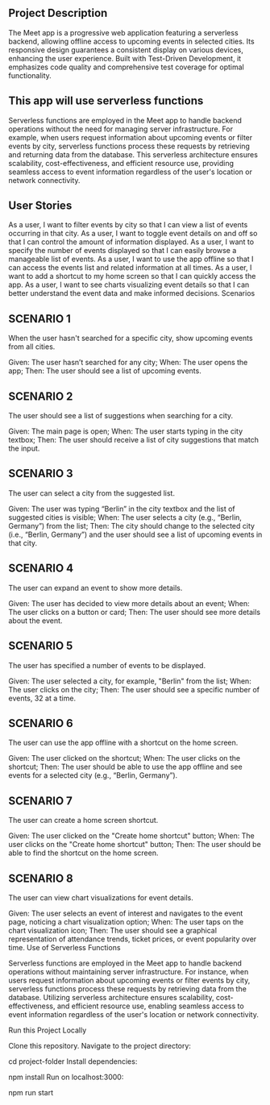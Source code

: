 ## Project Description

The Meet app is a progressive web application featuring a serverless backend, allowing offline access to upcoming events in selected cities. Its responsive design guarantees a consistent display on various devices, enhancing the user experience. Built with Test-Driven Development, it emphasizes code quality and comprehensive test coverage for optimal functionality.

## This app will use serverless functions

Serverless functions are employed in the Meet app to handle backend operations without the need for managing server infrastructure. For example, when users request information about upcoming events or filter events by city, serverless functions process these requests by retrieving and returning data from the database. This serverless architecture ensures scalability, cost-effectiveness, and efficient resource use, providing seamless access to event information regardless of the user's location or network connectivity.

## User Stories

As a user, I want to filter events by city so that I can view a list of events occurring in that city.
As a user, I want to toggle event details on and off so that I can control the amount of information displayed.
As a user, I want to specify the number of events displayed so that I can easily browse a manageable list of events.
As a user, I want to use the app offline so that I can access the events list and related information at all times.
As a user, I want to add a shortcut to my home screen so that I can quickly access the app.
As a user, I want to see charts visualizing event details so that I can better understand the event data and make informed decisions.
Scenarios

## SCENARIO 1
When the user hasn't searched for a specific city, show upcoming events from all cities.

Given: The user hasn’t searched for any city;
When: The user opens the app;
Then: The user should see a list of upcoming events.

## SCENARIO 2
The user should see a list of suggestions when searching for a city.

Given: The main page is open;
When: The user starts typing in the city textbox;
Then: The user should receive a list of city suggestions that match the input.

## SCENARIO 3
The user can select a city from the suggested list.

Given: The user was typing “Berlin” in the city textbox and the list of suggested cities is visible;
When: The user selects a city (e.g., “Berlin, Germany”) from the list;
Then: The city should change to the selected city (i.e., “Berlin, Germany”) and the user should see a list of upcoming events in that city.

## SCENARIO 4
The user can expand an event to show more details.

Given: The user has decided to view more details about an event;
When: The user clicks on a button or card;
Then: The user should see more details about the event.

## SCENARIO 5
The user has specified a number of events to be displayed.

Given: The user selected a city, for example, "Berlin" from the list;
When: The user clicks on the city;
Then: The user should see a specific number of events, 32 at a time.

## SCENARIO 6
The user can use the app offline with a shortcut on the home screen.

Given: The user clicked on the shortcut;
When: The user clicks on the shortcut;
Then: The user should be able to use the app offline and see events for a selected city (e.g., “Berlin, Germany”).

## SCENARIO 7
The user can create a home screen shortcut.

Given: The user clicked on the "Create home shortcut" button;
When: The user clicks on the "Create home shortcut" button;
Then: The user should be able to find the shortcut on the home screen.

## SCENARIO 8
The user can view chart visualizations for event details.

Given: The user selects an event of interest and navigates to the event page, noticing a chart visualization option;
When: The user taps on the chart visualization icon;
Then: The user should see a graphical representation of attendance trends, ticket prices, or event popularity over time.
Use of Serverless Functions

Serverless functions are employed in the Meet app to handle backend operations without maintaining server infrastructure. For instance, when users request information about upcoming events or filter events by city, serverless functions process these requests by retrieving data from the database. Utilizing serverless architecture ensures scalability, cost-effectiveness, and efficient resource use, enabling seamless access to event information regardless of the user's location or network connectivity.

Run this Project Locally

Clone this repository.
Navigate to the project directory:

cd project-folder
Install dependencies:

npm install
Run on localhost:3000:

npm run start





